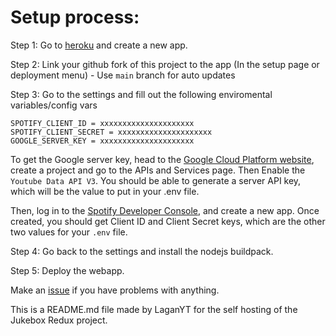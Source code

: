 # Setup process:

Step 1: Go to [heroku](https://dashboard.heroku.com/apps) and create a new app.

Step 2: Link your github fork of this project to the app (In the setup page or deployment menu) - Use `main` branch for auto updates

Step 3: Go to the settings and fill out the following enviromental variables/config vars

```
SPOTIFY_CLIENT_ID = xxxxxxxxxxxxxxxxxxxxx
SPOTIFY_CLIENT_SECRET = xxxxxxxxxxxxxxxxxxxxx
GOOGLE_SERVER_KEY = xxxxxxxxxxxxxxxxxxxxx
```
To get the Google server key, head to the [Google Cloud Platform website](https://console.cloud.google.com/), create a project and go to the APIs and Services page. Then Enable the `Youtube Data API V3`. You should be able to generate a server API key, which will be the value to put in your .env file.

Then, log in to the [Spotify Developer Console](https://developer.spotify.com/dashboard), and create a new app. Once created, you should get Client ID and Client Secret keys, which are the other two values for your `.env` file.

Step 4: Go back to the settings and install the nodejs buildpack.

Step 5: Deploy the webapp.

Make an [issue](https://github.com/alexwohlbruck/jukebox/issues) if you have problems with anything.


This is a README.md file made by LaganYT for the self hosting of the Jukebox Redux project.
